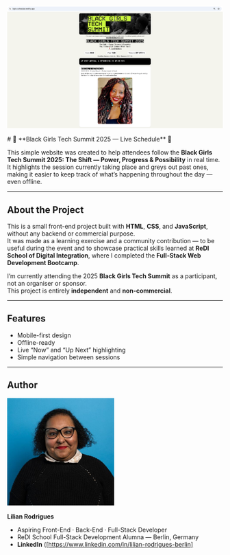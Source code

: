 <p align="center">
  <img src="./images/main-read_me.png" alt="Author Pic" width="600"/>
</p>
# 🖤 **Black Girls Tech Summit 2025 — Live Schedule** 🖤

This simple website was created to help attendees follow the **Black Girls Tech Summit 2025: The Shift — Power, Progress & Possibility** in real time.  
It highlights the session currently taking place and greys out past ones, making it easier to keep track of what’s happening throughout the day — even offline.

---

## About the Project

This is a small front-end project built with **HTML**, **CSS**, and **JavaScript**, without any backend or commercial purpose.  
It was made as a learning exercise and a community contribution — to be useful during the event and to showcase practical skills learned at **ReDI School of Digital Integration**, where I completed the **Full-Stack Web Development Bootcamp**.

I’m currently attending the 2025 **Black Girls Tech Summit** as a participant, not an organiser or sponsor.  
This project is entirely **independent** and **non-commercial**.

---

## Features

- Mobile-first design  
- Offline-ready  
- Live “Now” and “Up Next” highlighting  
- Simple navigation between sessions  

---

## Author
<p align="left">
  <img src="./images/pic-author.jpg" alt="Author Pic" width="250"/>
</p>

**Lilian Rodrigues**  
- Aspiring Front-End · Back-End · Full-Stack Developer
- ReDI School Full-Stack Development Alumna — Berlin, Germany
- **LinkedIn** ([https://www.linkedin.com/in/lilian-rodrigues-berlin]
